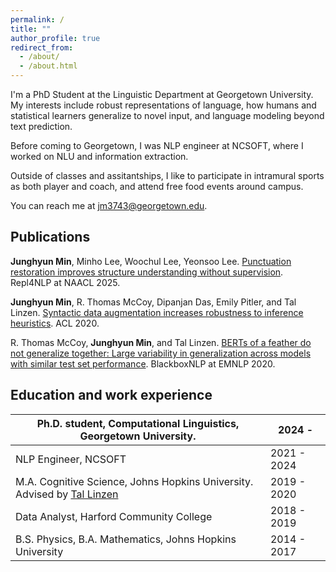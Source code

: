 ```yaml
---
permalink: /
title: ""
author_profile: true
redirect_from: 
  - /about/
  - /about.html
---
```


I'm a PhD Student at the Linguistic Department at Georgetown University.
My interests include robust representations of language, how humans and statistical learners generalize to 
novel input, and language modeling beyond text prediction.

Before coming to Georgetown, I was NLP engineer at NCSOFT, where I worked on NLU and information extraction.

Outside of classes and assitantships, I like to participate in intramural sports as both player and coach,
and attend free food events around campus.

You can reach me at [jm3743@georgetown.edu](mailto:jm3743@georgetown.edu).

## Publications
**Junghyun Min**, Minho Lee, Woochul Lee, Yeonsoo Lee. 
[Punctuation restoration improves structure understanding without supervision](../files/punctuation-restoration-min-2025.pdf).
Repl4NLP at NAACL 2025.

**Junghyun Min**, R. Thomas McCoy, Dipanjan Das, Emily Pitler, and Tal Linzen.
[Syntactic data augmentation increases robustness to inference heuristics](https://aclanthology.org/2020.acl-main.212/).
ACL 2020.

R. Thomas McCoy, **Junghyun Min**, and Tal Linzen. 
[BERTs of a feather do not generalize together: Large variability in generalization across models with similar test set performance](https://aclanthology.org/2020.blackboxnlp-1.21/).
BlackboxNLP at EMNLP 2020.

## Education and work experience

| Ph.D. student, Computational Linguistics, Georgetown University.                                 | 2024 -      |
|--------------------------------------------------------------------------------------------------|-------------|
| NLP Engineer, NCSOFT                                                                             | 2021 - 2024 |
| M.A. Cognitive Science, Johns Hopkins University. Advised by [Tal Linzen](https://tallinzen.net) | 2019 - 2020 | 
| Data Analyst, Harford Community College                                                          | 2018 - 2019 |
| B.S. Physics, B.A. Mathematics, Johns Hopkins University                                         | 2014 - 2017 |

